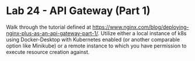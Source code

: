 # Lab 24 - API Gateway (Part 1)

Walk through the tutorial defined at https://www.nginx.com/blog/deploying-nginx-plus-as-an-api-gateway-part-1/. Utilize either a local instance of k8s using Docker-Desktop with Kubernetes enabled (or another comparable option like Minikube) or a remote instance to which you have permission to execute resource creation against.
